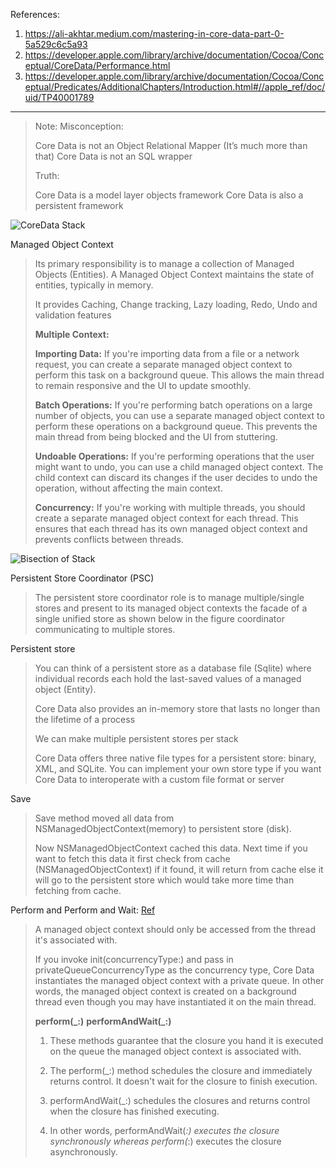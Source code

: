 References:

1. https://ali-akhtar.medium.com/mastering-in-core-data-part-0-5a529c6c5a93
2. https://developer.apple.com/library/archive/documentation/Cocoa/Conceptual/CoreData/Performance.html
3. https://developer.apple.com/library/archive/documentation/Cocoa/Conceptual/Predicates/AdditionalChapters/Introduction.html#//apple_ref/doc/uid/TP40001789

---
> Note:
> Misconception:
> 
> Core Data is not an Object Relational Mapper (It’s much more than that)
> Core Data is not an SQL wrapper
> 
> Truth:
> 
> Core Data is a model layer objects framework
> Core Data is also a persistent framework

![CoreData Stack](https://docs-assets.developer.apple.com/published/8fc7c1ecbc/35317515-fd0c-418f-862d-d81efd29ed29.png)

Managed Object Context

> Its primary responsibility is to manage a collection of Managed Objects (Entities). A Managed Object Context maintains the state of entities, typically in memory.
> 
>  It provides Caching, Change tracking, Lazy loading, Redo, Undo and validation features
>
> **Multiple Context:**
>
> **Importing Data:** If you're importing data from a file or a network request, you can create a separate managed object context to perform this task on a background queue. This allows the main thread to remain responsive and the UI to update smoothly.
> 
> **Batch Operations:** If you're performing batch operations on a large number of objects, you can use a separate managed object context to perform these operations on a background queue. This prevents the main thread from being blocked and the UI from stuttering.
> 
> **Undoable Operations:** If you're performing operations that the user might want to undo, you can use a child managed object context. The child context can discard its changes if the user decides to undo the operation, without affecting the main context.
> 
> **Concurrency:** If you're working with multiple threads, you should create a separate managed object context for each thread. This ensures that each thread has its own managed object context and prevents conflicts between threads.

![Bisection of Stack](https://miro.medium.com/v2/resize:fit:640/format:webp/1*Ufa0bJXh2a6CfBZk-AeBCQ.png)

Persistent Store Coordinator (PSC)

> The persistent store coordinator role is to manage multiple/single stores and present to its managed object contexts the facade of a single unified store as shown below in the figure coordinator communicating to multiple stores.

Persistent store

> You can think of a persistent store as a database file (Sqlite) where individual records each hold the last-saved values of a managed object (Entity).
>
> Core Data also provides an in-memory store that lasts no longer than the lifetime of a process
>
> We can make multiple persistent stores per stack
>
> Core Data offers three native file types for a persistent store: binary, XML, and SQLite. You can implement your own store type if you want Core Data to interoperate with a custom file format or server

Save

> Save method moved all data from NSManagedObjectContext(memory) to persistent store (disk).
> 
> Now NSManagedObjectContext cached this data. Next time if you want to fetch this data it first check from cache (NSManagedObjectContext) if it found, it will return from cache else it will go to the persistent store which would take more time than fetching from cache.

Perform and Perform and Wait:  [Ref](https://cocoacasts.com/more-core-data-and-concurrency)

> A managed object context should only be accessed from the thread it's associated with.
> 
> If you invoke init(concurrencyType:) and pass in privateQueueConcurrencyType as the concurrency type, Core Data instantiates the managed object context with a private queue. In other words, the managed object context is created on a background thread even though you may have instantiated it on the main thread.
> 
> **perform(_:)**
> **performAndWait(_:)**
> 
> 1. These methods guarantee that the closure you hand it is executed on the queue the managed object context is associated with.
>
> 2. The perform(_:) method schedules the closure and immediately returns control. It doesn't wait for the closure to finish execution.
>
> 3. performAndWait(_:) schedules the closures and returns control when the closure has finished executing.
>
> 4. In other words, performAndWait(_:) executes the closure synchronously whereas perform(_:) executes the closure asynchronously.

  

